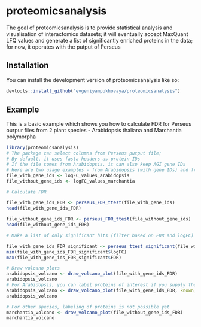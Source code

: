 
# proteomicsanalysis

<!-- badges: start -->
<!-- badges: end -->

The goal of proteomicsanalysis is to provide statistical analysis and visualisation of interactomics datasets; it will eventually accept MaxQuant LFQ values and generate a list of significantly enriched proteins in the data; for now, it operates with the putput of Perseus

## Installation

You can install the development version of proteomicsanalysis like so:

``` r
devtools::install_github("evgeniyampukhovaya/proteomicsanalysis")
```

## Example

This is a basic example which shows you how to calculate FDR for Perseus ourpur files from 2 plant species - Arabidopsis thaliana and Marchantia polymorpha

``` r
library(proteomicsanalysis)
# The package can select columns from Perseus putput file; 
# By default, it uses fasta headers as protein IDs 
# If the file comes from Arabidopsis, it can also keep AGI gene IDs 
# Here are two usage examples - from Arabidopsis (with gene IDs) and from Marchantia (another species that has different format of gene IDs, so they are omitted)
file_with_gene_ids <- logFC_values_arabidopsis
file_without_gene_ids <- logFC_values_marchantia

# Calculate FDR 

file_with_gene_ids_FDR <- perseus_FDR_ttest(file_with_gene_ids)
head(file_with_gene_ids_FDR)

file_without_gene_ids_FDR <- perseus_FDR_ttest(file_without_gene_ids)
head(file_without_gene_ids_FDR)

# Make a list of only significant hits (filter based on FDR and logFC)

file_with_gene_ids_FDR_significant <- perseus_ttest_significant(file_with_gene_ids_FDR, logfc_threshold = 1, FDR_threshold = 0.05)
min(file_with_gene_ids_FDR_significant$logFC)
max(file_with_gene_ids_FDR_significant$FDR)

# Draw volcano plots 
arabidopsis_volcano <- draw_volcano_plot(file_with_gene_ids_FDR)
arabidopsis_volcano
# For Arabidopsis, you can label proteins of interest if you supply the dataframe with gene names
arabidopsis_volcano <- draw_volcano_plot(file_with_gene_ids_FDR, known_protein_names = proteins_name_arabidopsis_example)
arabidopsis_volcano

# For other species, labeling of proteins is not possible yet
marchantia_volcano <- draw_volcano_plot(file_without_gene_ids_FDR)
marchantia_volcano

```

